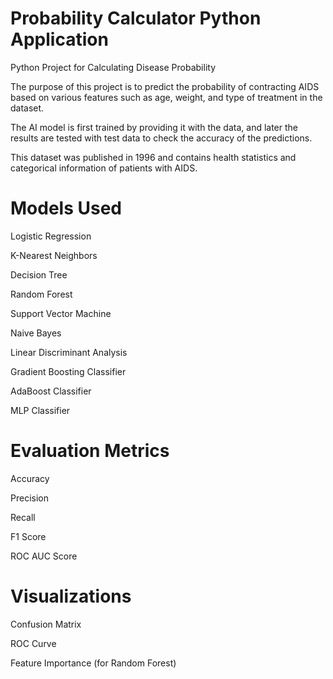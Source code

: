 # Probability Calculator Python Application
Python Project for Calculating Disease Probability


The purpose of this project is to predict the probability of contracting AIDS based on various features such as age, weight, and type of treatment in the dataset.

The AI model is first trained by providing it with the data, and later the results are tested with test data to check the accuracy of the predictions.

This dataset was published in 1996 and contains health statistics and categorical information of patients with AIDS.

# Models Used
Logistic Regression

K-Nearest Neighbors

Decision Tree

Random Forest

Support Vector Machine

Naive Bayes

Linear Discriminant Analysis

Gradient Boosting Classifier

AdaBoost Classifier

MLP Classifier

# Evaluation Metrics
Accuracy

Precision

Recall

F1 Score

ROC AUC Score

# Visualizations
Confusion Matrix

ROC Curve

Feature Importance (for Random Forest)

